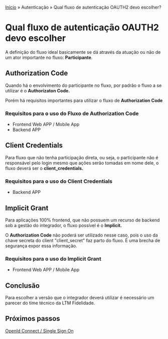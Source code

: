 [Início](/readme.md) &raquo; Autenticação &raquo; Qual fluxo de autenticação OAUTH2 devo escolher?

# Qual fluxo de autenticação OAUTH2 devo escolher

A definição do fluxo ideal basicamente se dá através da atuação ou não de um ator importante no fluxo: **Participante**.

## Authorization Code

Quando há o envolvimento do participante no fluxo, por padrão o fluxo a se utilizar é o **Authorizaton Code.**

Porém há requisitos importantes para utilizar o fluxo de **Authorization Code**

### Requisitos para o uso do Fluxo de Authorization Code

- Frontend Web APP / Mobile App
- Backend APP

## Client Credentials

Para fluxo que não tenha participação direta, ou seja, o participante não é responsável pelo login mesmo que ações serão tomadas em nome dele, o fluxo deverá ser o **client_credentials.**

### Requisitos para o uso do Client Credentials

- Backend APP

## Implicit Grant

Para aplicações 100% frontend, que não possuem um recurso de backend sob a gestão do integrador, o fluxo possível é o **Implicit.**

O **Authorization Code** não poderá ser utilizado nesse caso, pois o uso da chave secreta do client "client_secret" faz parto do fluxo. É uma brecha de segurança expor essa informação.

### Requisitos para o uso do Implicit Grant

- Frontend Web APP / Mobile App

## Conclusão

Para escolher a versão que o integrador deverá utilizar é necessário um parecer do time técnico da LTM Fidelidade.

## Próximos passos

[OpenId Connect / Single Sign On](/auth/cognito/sso.md)
